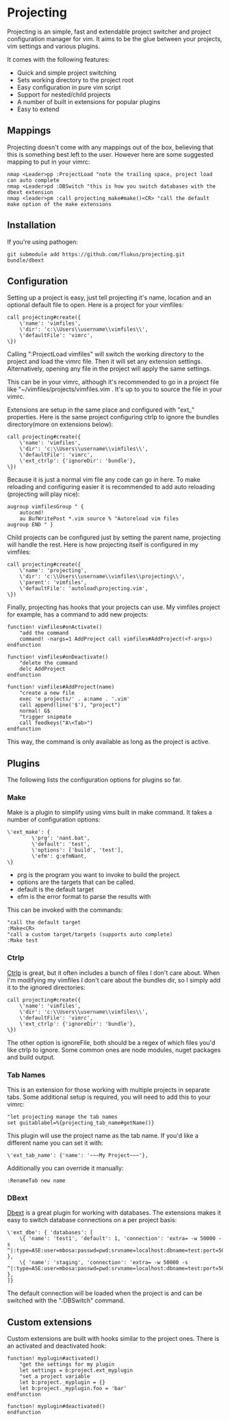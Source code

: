 # Projecting

Projecting is an simple, fast and extendable project switcher and project configuration manager for vim.
It aims to be the glue between your projects, vim settings and various plugins.

It comes with the following features:

* Quick and simple project switching
* Sets working directory to the project root
* Easy configuration in pure vim script
* Support for nested/child projects
* A number of built in extensions for popular plugins
* Easy to extend

## Mappings

Projecting doesn't come with any mappings out of the box, believing that this is something best left to the user.
However here are some suggested mapping to put in your vimrc:

```vim
nmap <Leader>pp :ProjectLoad "note the trailing space, project load can auto complete
nmap <Leader>pd :DBSwitch "this is how you switch databases with the dbext extension
nmap <leader>pm :call projecting_make#make()<CR> "call the default make option of the make extensions
```

## Installation

If you're using pathogen:

```
git submodule add https://github.com/flukus/projecting.git bundle/dbext
```


## Configuration

Setting up a project is easy,
just tell projecting it's name, location and an optional default file to open.
Here is a project for your vimfiles:


```vim
call projecting#create({
	\'name': 'vimfiles',
	\'dir': 'c:\\Users\\username\\vimfiles\\',
	\'defaultFile': 'vimrc',
\})
```

Calling ":ProjectLoad vimfiles" will switch the working directory to the project and load the vimrc file.
Then it will set any extension settings.
Alternatively, opening any file in the project will apply the same settings.

This can be in your vimrc, although it's recommended to go in a project file like "~/vimfiles/projects/vimfiles.vim .
It's up to you to source the file in your vimrc.

Extensions are setup in the same place and configured with "ext\_" properties.
Here is the same project configuring ctrlp to ignore the bundles directory(more on extensions below):

```vim
call projecting#create({
	\'name': 'vimfiles',
	\'dir': 'c:\\Users\\username\\vimfiles\\',
	\'defaultFile': 'vimrc',
	\'ext_ctrlp': {'ignoreDir': 'bundle'},
\})
```

Because it is just a normal vim file any code can go in here.
To make reloading and configuring easier it is recommended to add auto reloading (projecting will play nice):

```vim
augroup vimfilesGroup " {
	autocmd!
	au BufWritePost *.vim source % "Autoreload vim files
augroup END " }
```

Child projects can be configured just by setting the parent name, projecting will handle the rest.
Here is how projecting itself is configured in my vimfiles:

```vim
call projecting#create({
	\'name': 'projecting',
	\'dir': 'c:\\Users\\username\\vimfiles\\projecting\\',
	\'parent': 'vimfiles',
	\'defaultFile': 'autoload\projecting.vim',
\})
```

Finally, projecting has hooks that your projects can use.
My vimfiles project for example, has a command to add new projects:

```vim
function! vimfiles#onActivate()
	"add the command
	command! -nargs=1 AddProject call vimfiles#AddProject(<f-args>)
endfunction

function! vimfiles#onDeactivate()
	"delete the command
	delc AddProject
endfunction

function! vimfiles#AddProject(name)
	"create a new file
	exec 'e projects/' . a:name . '.vim'
	call append(line('$'), "project")
	normal! G$
	"trigger snipmate
	call feedkeys("A\<Tab>")
endfunction
```

This way, the command is only available as long as the project is active.


## Plugins

The following lists the configuration options for plugins so far.

### Make

Make is a plugin to simplify using vims built in make command.
It takes a number of configuration options:

```vim
\'ext_make': {
		\'prg': 'nant.bat',
		\'default': 'test',
		\'options': ['build', 'test'],
		\'efm': g:efmNant,
\}
```

* prg is the program you want to invoke to build the project.
* options are the targets that can be called.
* default is the default target
* efm is the error format to parse the results with

This can be invoked with the commands:

```vim
"call the default target
:Make<CR>
"call a custom target/targets (supports auto complete)
:Make test
```


### Ctrlp

[Ctrlp](https://github.com/kien/ctrlp.vim) is great, but it often includes a bunch of files I don't care about.
When I'm modifying my vimfiles I don't care about the bundles dir, so I simply add it to the ignored directories:

```vim
call projecting#create({
	\'name': 'vimfiles',
	\'dir': 'c:\\Users\\username\\vimfiles\\',
	\'defaultFile': 'vimrc',
	\'ext_ctrlp': {'ignoreDir': 'bundle'},
\})
```

The other option is ignoreFile, both should be a regex of which files you'd like ctrlp to ignore.
Some common ones are node modules, nuget packages and build output.


### Tab Names

This is an extension for those working with multiple projects in separate tabs.
Some additional setup is required, you will need to add this to your vimrc:

```vim
"let projecting manage the tab names
set guitablabel=%{projecting_tab_name#getName()}
```

This plugin will use the project name as the tab name.
If you'd like a different name you can set it with:

```vim
\'ext_tab_name': {'name': '~~~My Project~~~'},
```

Additionally you can override it manually:

```vim
:RenameTab new name
```


### DBext

[Dbext](https://github.com/vim-scripts/dbext.vim) is a great plugin for working with databases.
The extensions makes it easy to switch database connections on a per project basis:

```vim
\'ext_dbe': { 'databases': [
	\{ 'name': 'test1', 'default': 1, 'connection': 'extra= -w 50000 -s ^|:type=ASE:user=mbosa:passwd=pwd:srvname=localhost:dbname=test:port=5000' },
	\{ 'name': 'staging', 'connection': 'extra= -w 50000 -s ^|:type=ASE:user=mbosa:passwd=pwd:srvname=localhost:dbname=test:port=5000' },
]}
```

The default connection will be loaded when the project is and can be switched with the ":DBSwitch" command.


## Custom extensions

Custom extensions are built with hooks similar to the project ones. There is an activated and deactivated hook:

```vim
function! myplugin#activated()
	"get the settings for my plugin
	let settings = b:project.ext_myplugin
	"set a project variable
	let b:project._myplugin = {}
	let b:project._myplugin.foo = 'bar'
endfunction

function! myplugin#deactivated()
endfunction
```

